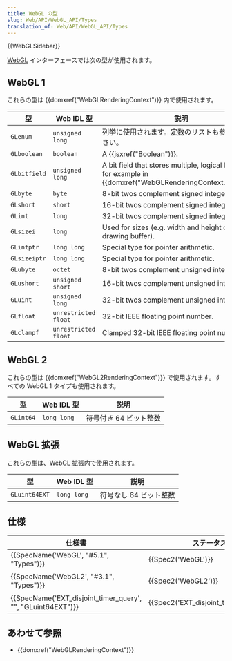 ```yaml
---
title: WebGL の型
slug: Web/API/WebGL_API/Types
translation_of: Web/API/WebGL_API/Types
---
```

{{WebGLSidebar}}

[WebGL](/ja/docs/Web/API/WebGL_API) インターフェースでは次の型が使用されます。

## WebGL 1

これらの型は {{domxref("WebGLRenderingContext")}} 内で使用されます。

| 型           | Web IDL 型           | 説明                                                                                                                              |
| ------------ | -------------------- | --------------------------------------------------------------------------------------------------------------------------------- |
| `GLenum`     | `unsigned long`      | 列挙に使用されます。[定数](/ja/docs/Web/API/WebGL_API/Constants)のリストも参照してください。                                      |
| `GLboolean`  | `boolean`            | A {{jsxref("Boolean")}}.                                                                                                   |
| `GLbitfield` | `unsigned long`      | A bit field that stores multiple, logical bits. Used for example in {{domxref("WebGLRenderingContext.clear()")}}. |
| `GLbyte`     | `byte`               | 8-bit twos complement signed integer.                                                                                             |
| `GLshort`    | `short`              | 16-bit twos complement signed integer.                                                                                            |
| `GLint`      | `long`               | 32-bit twos complement signed integer.                                                                                            |
| `GLsizei`    | `long`               | Used for sizes (e.g. width and height of the drawing buffer).                                                                     |
| `GLintptr`   | `long long`          | Special type for pointer arithmetic.                                                                                              |
| `GLsizeiptr` | `long long`          | Special type for pointer arithmetic.                                                                                              |
| `GLubyte`    | `octet`              | 8-bit twos complement unsigned integer.                                                                                           |
| `GLushort`   | `unsigned short`     | 16-bit twos complement unsigned integer.                                                                                          |
| `GLuint`     | `unsigned long`      | 32-bit twos complement unsigned integer.                                                                                          |
| `GLfloat`    | `unrestricted float` | 32-bit IEEE floating point number.                                                                                                |
| `GLclampf`   | `unrestricted float` | Clamped 32-bit IEEE floating point number.                                                                                        |

## WebGL 2

これらの型は {{domxref("WebGL2RenderingContext")}} で使用されます。すべての WebGL 1 タイプも使用されます。

| 型        | Web IDL 型  | 説明                   |
| --------- | ----------- | ---------------------- |
| `GLint64` | `long long` | 符号付き 64 ビット整数 |

## WebGL 拡張

これらの型は、[WebGL 拡張](/ja/docs/Web/API/WebGL_API/Using_Extensions)内で使用されます。

| 型            | Web IDL 型  | 説明                   |
| ------------- | ----------- | ---------------------- |
| `GLuint64EXT` | `long long` | 符号なし 64 ビット整数 |

## 仕様

| 仕様書                                                                           | ステータス                                       | コメント             |
| -------------------------------------------------------------------------------- | ------------------------------------------------ | -------------------- |
| {{SpecName('WebGL', "#5.1", "Types")}}                             | {{Spec2('WebGL')}}                         | 初期定義             |
| {{SpecName('WebGL2', "#3.1", "Types")}}                             | {{Spec2('WebGL2')}}                         | 追加のタイプを定義   |
| {{SpecName('EXT_disjoint_timer_query', "", "GLuint64EXT")}} | {{Spec2('EXT_disjoint_timer_query')}} | `GLuint64EXT` の追加 |

## あわせて参照

- {{domxref("WebGLRenderingContext")}}
